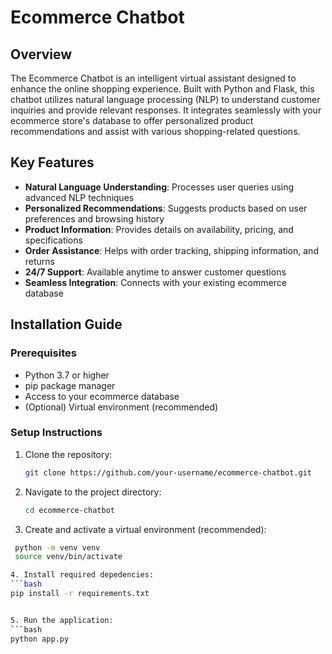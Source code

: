 # Ecommerce Chatbot

## Overview

The Ecommerce Chatbot is an intelligent virtual assistant designed to enhance the online shopping experience. Built with Python and Flask, this chatbot utilizes natural language processing (NLP) to understand customer inquiries and provide relevant responses. It integrates seamlessly with your ecommerce store's database to offer personalized product recommendations and assist with various shopping-related questions.

## Key Features

- **Natural Language Understanding**: Processes user queries using advanced NLP techniques
- **Personalized Recommendations**: Suggests products based on user preferences and browsing history
- **Product Information**: Provides details on availability, pricing, and specifications
- **Order Assistance**: Helps with order tracking, shipping information, and returns
- **24/7 Support**: Available anytime to answer customer questions
- **Seamless Integration**: Connects with your existing ecommerce database

## Installation Guide

### Prerequisites

- Python 3.7 or higher
- pip package manager
- Access to your ecommerce database
- (Optional) Virtual environment (recommended)

### Setup Instructions

1. Clone the repository:
   ```bash
   git clone https://github.com/your-username/ecommerce-chatbot.git

2. Navigate to the project directory:
   ```bash
   cd ecommerce-chatbot

3. Create and activate a virtual environment (recommended):
  ```bash
   python -m venv venv
   source venv/bin/activate

4. Install required depedencies:
 ```bash
 pip install -r requirements.txt


5. Run the application:
  ```bash
  python app.py

